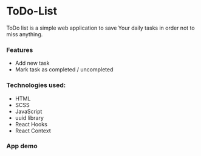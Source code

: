 # ToDo-List

ToDo list is a simple web application to save Your daily tasks in order not to miss anything.

### Features
* Add new task
* Mark task as completed / uncompleted

### Technologies used:
* HTML
* SCSS
* JavaScript
* uuid library
* React Hooks
* React Context


### App demo
